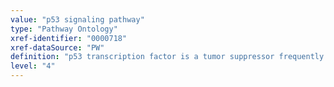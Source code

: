 ```yaml
---
value: "p53 signaling pathway"
type: "Pathway Ontology"
xref-identifier: "0000718"
xref-dataSource: "PW"
definition: "p53 transcription factor is a tumor suppressor frequently mutated in cancer. p53 is at the hub of many signaling and regulatory pathways. In response to various stresses, it promotes apoptosis, cell cycle arrest and other defense pathways via transcription dependent as well as independent routes. A key regulator of p53 is Mdm2. Mdm2 is a transcriptional target of p53 thus providing a negative feedback loop."
level: "4"
---
```

